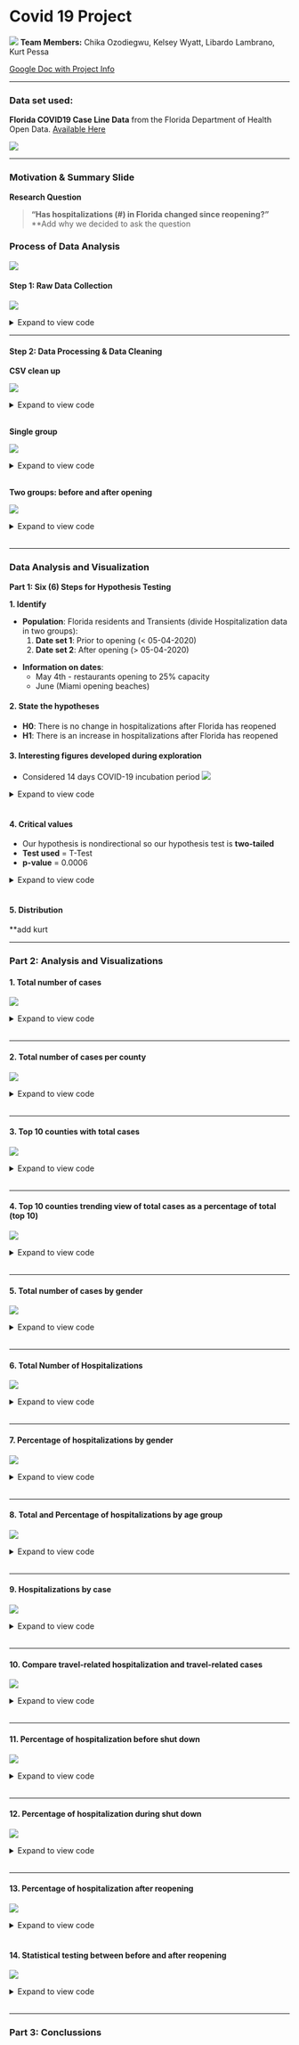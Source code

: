 # Covid 19 Project
![](Images/covid19_title.png)
**Team Members:** Chika Ozodiegwu, Kelsey Wyatt, Libardo Lambrano, Kurt Pessa

[Google Doc with Project Info](https://docs.google.com/document/d/1eqhODgskdKG3WJYACiSXgGqDT9dvwouSgv8UbxjRPY0/edit?usp=sharing)

___

### Data set used:
**Florida COVID19 Case Line Data** from the Florida Department of Health Open Data. [Available Here](https://open-fdoh.hub.arcgis.com/datasets/florida-covid19-case-line-data)

![](Images/florida_covid19_data.jpg)
___
### Motivation & Summary Slide

**Research Question**
> **“Has hospitalizations (#) in Florida changed since reopening?”**
**Add why we decided to ask the question

### Process of Data Analysis
![](Images/data_process.png)
#### Step 1: Raw Data Collection

![](Images/steps_presentation/01_data_load.png)

<details><summary>Expand to view code</summary>
    
```
    import pandas as pd
    df = pd.read_csv("Resources/Florida_COVID19_Case_Line_new_Data.csv")
    df.head(3)
```
</details>

___

#### Step 2: Data Processing & Data Cleaning

**CSV clean up**

![](Images/clean_csv.JPG)

<details><summary>Expand to view code</summary>

``` 
    new_csv_data_df = df[['ObjectId', "County",'Age',"Age_group", "Gender", "Jurisdiction","Travel_related", "Hospitalized","Case1"]]

    new_csv_data_df['Date'] = pd.to_datetime(new_csv_data_df['Case1']).dt.date
    new_csv_data_df['Time'] = pd.to_datetime(new_csv_data_df['Case1']).dt.time

    new_csv_data_df1 = new_csv_data_df[['ObjectId', "County",'Age',"Age_group", "Gender", "Jurisdiction", "Travel_related", "Hospitalized","Date"]]
    new_csv_data_df1
    
```
</details>
<br/>


**Single group**

![](Images/steps_presentation/02_one_group.png)

<details><summary>Expand to view code</summary>
    
```
    #df = step2.get_hospitalized_data()
    #df = step2.get_df_with_datetime_and_formatted_column()
    #df = step2.get_hospitalizations_by_casedatetime()

    group_name = "Gender"
    #group_name = "Age_group"
    #group_name = "Travel_related"
    #group_name = "Jurisdiction"
    #group_name = "County"

    df = step2.get_group(group_name)

    df
```
</details>
<br/>

**Two groups: before and after opening**

![](Images/steps_presentation/03_two_groups.png)

<details><summary>Expand to view code</summary>
    
```python
    
    df1, df2 = step2.get_groups_before_and_after_opening_date()
    df1, df2 = step2.get_groups_by_casedatetime()

    group_name = "Gender"
    group_name = "Age_group"
    group_name = "Travel_related"
    group_name = "Jurisdiction"
    group_name = "County"

    df1,df2 = step2.get_groups(group_name)

    #df
    pd.concat([df1,df2],axis=1)
    
```
    
</details>
<br/>

___
### Data Analysis and Visualization
**Part 1: Six (6) Steps for Hypothesis Testing** 

**1. Identify**
- **Population**: Florida residents and Transients
(divide Hospitalization data in two groups):
    1. **Date set 1**: Prior to opening (< 05-04-2020)
    2. **Date set 2**: After opening  (> 05-04-2020)
* **Information on dates**:
    * May 4th - restaurants opening to 25% capacity
    * June  (Miami opening beaches)

#### 2. State the hypotheses
- **H0**: There is no change in hospitalizations after Florida has reopened
- **H1**: There is an increase in hospitalizations after Florida has reopened

#### 3. Interesting figures developed during exploration
- Considered 14 days COVID-19 incubation period
![](Images/before_and_after_reopening1.JPG)

<details><summary>Expand to view code</summary>

```python
    sample1 = df1['Hospitalized']
    sample2 = df2['Hospitalized']
    pd.DataFrame({
        "Before Opening:": sample1.describe(),
        "After Opening": sample2.describe()
    }).style.format("{:.1f}")
    
```
</details>
<br/>

#### 4. Critical values
- Our hypothesis is nondirectional so our hypothesis test is **two-tailed**
- **Test used** = T-Test
- **p-value** = 0.0006

<details><summary>Expand to view code</summary>

```python
    statistic, pvalue = stats.ttest_ind_from_stats(grouped_before["Hospitalized"].mean(),grouped_before["Hospitalized"].std(),grouped_before["Hospitalized"].size,grouped_after["Hospitalized"].mean(),grouped_after["Hospitalized"].std(),grouped_after["Hospitalized"].size)
    print(f"p-value: {pvalue:.4f}")
    
```
</details>
<br/>

#### 5. Distribution 
  **add kurt     



___

### Part 2: Analysis and Visualizations

#### 1. Total number of cases

![](Images/steps_presentation/05_number_cases.png)

<details><summary>Expand to view code</summary>
    
```
    Total_covid_cases = new_csv_data_df["ObjectId"].nunique()
    Total_covid_cases = pd.DataFrame({"Total Number of Cases": [Total_covid_cases]})
    Total_covid_cases
```
</details>
<br/>

____

#### 2. Total number of cases per county

![](Images/steps_presentation/06_number_cases_county_all.png)

<details><summary>Expand to view code</summary>

```
    #Total number of cases per county
    total_cases_county = new_csv_data_df.groupby(by="County").count().reset_index().loc[:,["County","Case1"]]
    total_cases_county.rename(columns={"County": "County", "Case1": "Total Cases"})

    #Total number of cases per county sorted
    total_cases_county = total_cases_county.sort_values('Case1',ascending=False)
    total_cases_county.head(20)

    #Bar chart for total cases per county
    total_cases_county.plot(kind='bar',x='County',y='Case1', title ="Total Cases per County", figsize=(15, 10), color="blue")

    plt.title("Total Cases per County")
    plt.xlabel("County")
    plt.ylabel("Number of Cases")
    plt.legend(["Number of Cases"])
    plt.show()
```
    
</details>
<br/>

___

#### 3. Top 10 counties with total cases

![](Images/steps_presentation/07_top_counties_all.png)

<details><summary>Expand to view code</summary>

```
    #Top 10 counties with total cases
    top10_county_cases = total_cases_county.sort_values(by="Case1",ascending=False).head(10)
    top10_county_cases["Rank"] = np.arange(1,11)
    top10_county_cases.set_index("Rank").style.format({"Case1":"{:,}"})

    #Bar chart for total cases for top 10 counties
    top10_county_cases.plot(kind='bar',x='County',y='Case1', title ="Total Cases for Top 10 Counties", figsize=(15, 10), color="blue")

    plt.title("Total Hospitalizations for Top 10 Counties")
    plt.xlabel("County")
    plt.ylabel("Number of Cases")
    plt.legend(["Number of Cases"])
    plt.show()
```
    
</details>
<br/>

____

#### 4. Top 10 counties trending view of total cases as a percentage of total (top 10)

![](Images/steps_presentation/07_top_counties_as_perc.png)

<details><summary>Expand to view code</summary>

```
code here
```
    
</details>
<br/>

____

#### 5. Total number of cases by gender 

![](Images/steps_presentation/08_cases_gender_all.png)

<details><summary>Expand to view code</summary>

```
    # Total number of cases by gender
    total_cases_gender = new_csv_data_df.groupby(by="Gender").count().reset_index().loc[:,["Gender","Case1"]]
    total_cases_gender.rename(columns={"Gender": "Gender", "Case1": "Total Cases"})

    # Pie chart for total number of cases by gender
    total_cases_gender = new_csv_data_df["Gender"].value_counts()

    colors=["pink", "blue", "green"]

    explode=[0.1,0.1,0.1]

    total_cases_gender.plot.pie(explode=explode,colors=colors, autopct="%1.1f%%", shadow=True, subplots=True, startangle=120);

    plt.title("Total Number of Cases in Males vs. Females")
```
    
</details>
<br/>

____

#### 6. Total Number of Hospitalizations

![](Images/total_hospitalization.JPG)

<details><summary>Expand to view code</summary>

```
    #Filter data to show only cases that include hospitalization
    filt = new_csv_data_df["Hospitalized"] == "YES"
    df = new_csv_data_df[filt]
    df
```
    
</details>
<br/>

____

#### 7. Percentage of hospitalizations by gender

![](Images/steps_presentation/10_male_female_dist.png)

<details><summary>Expand to view code</summary>

```
    # Calculate percentages male/female
    df = step2.get_df_with_datetime_and_formatted_column()
    filt = df['Gender']=='Male'
    df = df[filt]
    df = step2.get_hospitalizations_by_casedatetime(df)
    male_by_week = df.groupby(pd.Grouper(freq='W',key='CaseDateTime')).sum()

    df = step2.get_df_with_datetime_and_formatted_column()
    filt = df['Gender']=='Female'
    df = df[filt]
    df = step2.get_hospitalizations_by_casedatetime(df)
    female_by_week = df.groupby(pd.Grouper(freq='W',key='CaseDateTime')).sum()

    male_perc = male_by_week['Hospitalized']/(male_by_week['Hospitalized']+female_by_week['Hospitalized'])*100
    female_perc = female_by_week['Hospitalized']/(male_by_week['Hospitalized']+female_by_week['Hospitalized'])*100

    # Plot data 
    import matplotlib.pyplot as plt
    plt.figure(figsize=(8,6))
    p1 = plt.bar(male_perc.index,male_perc,width=5,label='male',alpha=0.5)
    p2 = plt.bar(female_perc.index,female_perc,bottom=male_perc,width=5,label='female',alpha=0.5)
    plt.hlines(y=50,xmin=male_perc.index[0],xmax=male_perc.index[-1],alpha=0.8)
    plt.ylabel('Scores')
    plt.legend(handles=[p1,p2])
    plt.show()
```
    
</details>
<br/>

____

#### 8. Total and Percentage of hospitalizations by age group

![](Images/percentage_age_group_all.png)

<details><summary>Expand to view code</summary>

```python 
    Total_hospitalized = hosp_filter_df["Hospitalized"].count()
    
    demo_age_grouped = hosp_filter_df.groupby("Age_group")
    total_hospitalize_count = demo_age_grouped["Hospitalized"].value_counts()

    age_percentage = (total_hospitalize_count/Total_hospitalized) * 100    
    Age_demographic_summary["Total Count"].plot(kind= "bar", color = "g", figsize=(20, 10))

    plt.title("Hospitalized Patients by age")
    plt.xlabel("Age Group, Hospitalized")
    plt.ylabel("Number of Hospitalization")

    plt.show()
```
    
</details>
<br/>

____

#### 9. Hospitalizations by case

![](Images/steps_presentation/11_hosp_by_case.png)

<details><summary>Expand to view code</summary>

```
    import seaborn as sns
    new_csv_data_df['Count']=np.where(new_csv_data_df['Hospitalized']=='YES', 1,0)
    new_csv_data_df.head()
    new_csv_data_df['Count2']=1
    new_csv_data_df['Case1']=pd.to_datetime(new_csv_data_df['Case1'])
    case_plot_df=pd.DataFrame(new_csv_data_df.groupby(['Hospitalized', pd.Grouper(key='Case1', freq='W')])['Count2'].count())
    case_plot_df.reset_index(inplace=True)
    plt.subplots(figsize=[15,7])
    sns.lineplot(x='Case1', y='Count2', data=case_plot_df, hue='Hospitalized')
    plt.xticks(rotation=45)
```
    
</details>
<br/>

____

#### 10. Compare travel-related hospitalization and travel-related cases

![](Images/steps_presentation/##.png)

<details><summary>Expand to view code</summary>

```python
    travel_vs_nontravel = new_csv_data_df1["Travel_related"].value_counts()
  

    colors = ['green', 'red', 'orange']
    explode = (0.1, 0, 0)
    travel_vs_nontravel.plot(kind="pie", colors= colors, explode= explode, startangle=140, shadow = True, autopct='%1.1f%%')
    plt.title("Travel Related Cases")
    plt.show()

```
    
</details>
<br/>

____

#### 11. Percentage of hospitalization before shut down

![](Images/steps_presentation/##.png)

<details><summary>Expand to view code</summary>

```
    code here
```
    
</details>
<br/>

____

#### 12. Percentage of hospitalization during shut down

![](Images/steps_presentation/##.png)

<details><summary>Expand to view code</summary>

```
    code here
```
    
</details>
<br/>

____

#### 13. Percentage of hospitalization after reopening

![](Images/steps_presentation/##.png)

<details><summary>Expand to view code</summary>

```
    code here
```
    
</details>
<br/>

#### 14. Statistical testing between before and after reopening

![](Images/steps_presentation/##.png)

<details><summary>Expand to view code</summary>

```
    code here
```
    
</details>
<br/>

____

### Part 3: Conclussions 






